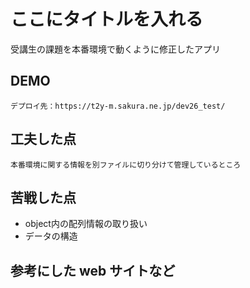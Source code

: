 # ここにタイトルを入れる
受講生の課題を本番環境で動くように修正したアプリ

## DEMO

    デプロイ先：https://t2y-m.sakura.ne.jp/dev26_test/


## 工夫した点

    本番環境に関する情報を別ファイルに切り分けて管理しているところ
    

## 苦戦した点

- object内の配列情報の取り扱い
- データの構造

## 参考にした web サイトなど

